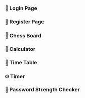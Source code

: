 ### 🔐 Login Page  
### 📝 Register Page
### 👑 Chess Board
### 🧮 Calculator
### 📅 Time Table
### ⏲ Timer
### 🔐 Password Strength Checker
